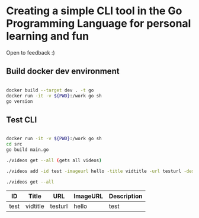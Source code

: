 # Creating a simple CLI tool in the Go Programming Language for personal learning and fun

Open to feedback :) 

## Build docker dev environment

```sh

docker build --target dev . -t go
docker run -it -v ${PWD}:/work go sh
go version

```

## Test CLI

```sh

docker run -it -v ${PWD}:/work go sh
cd src
go build main.go

./videos get --all (gets all videos)

./videos add -id test -imageurl hello -title vidtitle -url testurl -desc test

./videos get --all

```

| ID   |    Title |  URL  |   ImageURL    |    Description |
| -----| --------- | -------- | ----- | ------ |
| test  |   vidtitle  |      testurl    |     hello  | test |

